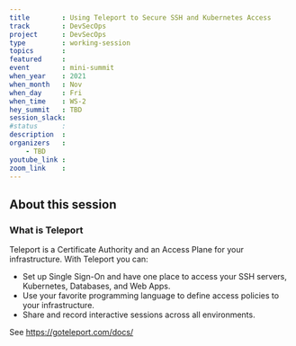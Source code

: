 ```yaml
---
title        : Using Teleport to Secure SSH and Kubernetes Access
track        : DevSecOps
project      : DevSecOps
type         : working-session
topics       :
featured     :
event        : mini-summit
when_year    : 2021
when_month   : Nov
when_day     : Fri
when_time    : WS-2
hey_summit   : TBD
session_slack:
#status      : 
description  :
organizers   :
    - TBD
youtube_link : 
zoom_link    : 
---
```


## About this session

### What is Teleport

Teleport is a Certificate Authority and an Access Plane for your infrastructure. With Teleport you can:

- Set up Single Sign-On and have one place to access your SSH servers, Kubernetes, Databases, and Web Apps.
- Use your favorite programming language to define access policies to your infrastructure.
- Share and record interactive sessions across all environments.

See https://goteleport.com/docs/